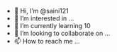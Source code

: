 - 👋 Hi, I’m @saini121
- 👀 I’m interested in ...
- 🌱 I’m currently learning 10
- 💞️ I’m looking to collaborate on ...
- 📫 How to reach me ...

<!---
saini121/saini121 is a ✨ special ✨ repository because its `README.md` (this file) appears on your GitHub profile.
You can click the Preview link to take a look at your changes.
--->
